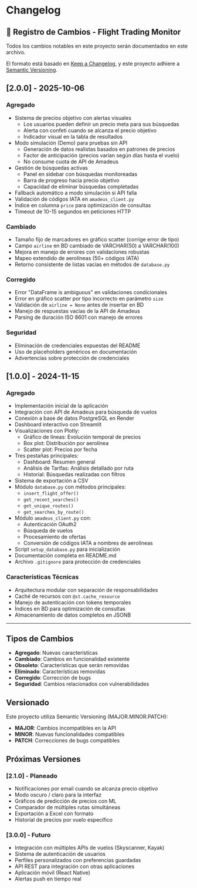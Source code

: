 
# Changelog

## 📝 Registro de Cambios - Flight Trading Monitor

Todos los cambios notables en este proyecto serán documentados en este archivo.

El formato está basado en [Keep a Changelog](https://keepachangelog.com/es-ES/1.0.0/),
y este proyecto adhiere a [Semantic Versioning](https://semver.org/lang/es/).

## [2.0.0] - 2025-10-06

### Agregado
- Sistema de precios objetivo con alertas visuales
  - Los usuarios pueden definir un precio meta para sus búsquedas
  - Alerta con confeti cuando se alcanza el precio objetivo
  - Indicador visual en la tabla de resultados
- Modo simulación (Demo) para pruebas sin API
  - Generación de datos realistas basados en patrones de precios
  - Factor de anticipación (precios varían según días hasta el vuelo)
  - No consume cuota de API de Amadeus
- Gestión de búsquedas activas
  - Panel en sidebar con búsquedas monitoreadas
  - Barra de progreso hacia precio objetivo
  - Capacidad de eliminar búsquedas completadas
- Fallback automático a modo simulación si API falla
- Validación de códigos IATA en `amadeus_client.py`
- Índice en columna `price` para optimización de consultas
- Timeout de 10-15 segundos en peticiones HTTP

### Cambiado
- Tamaño fijo de marcadores en gráfico scatter (corrige error de tipo)
- Campo `airline` en BD cambiado de VARCHAR(50) a VARCHAR(100)
- Mejora en manejo de errores con validaciones robustas
- Mapeo extendido de aerolíneas (50+ códigos IATA)
- Retorno consistente de listas vacías en métodos de `database.py`

### Corregido
- Error "DataFrame is ambiguous" en validaciones condicionales
- Error en gráfico scatter por tipo incorrecto en parámetro `size`
- Validación de `airline = None` antes de insertar en BD
- Manejo de respuestas vacías de la API de Amadeus
- Parsing de duración ISO 8601 con manejo de errores

### Seguridad
- Eliminación de credenciales expuestas del README
- Uso de placeholders genéricos en documentación
- Advertencias sobre protección de credenciales

## [1.0.0] - 2024-11-15

### Agregado
- Implementación inicial de la aplicación
- Integración con API de Amadeus para búsqueda de vuelos
- Conexión a base de datos PostgreSQL en Render
- Dashboard interactivo con Streamlit
- Visualizaciones con Plotly:
  - Gráfico de líneas: Evolución temporal de precios
  - Box plot: Distribución por aerolínea
  - Scatter plot: Precios por fecha
- Tres pestañas principales:
  - Dashboard: Resumen general
  - Análisis de Tarifas: Análisis detallado por ruta
  - Historial: Búsquedas realizadas con filtros
- Sistema de exportación a CSV
- Módulo `database.py` con métodos principales:
  - `insert_flight_offer()`
  - `get_recent_searches()`
  - `get_unique_routes()`
  - `get_searches_by_route()`
- Módulo `amadeus_client.py` con:
  - Autenticación OAuth2
  - Búsqueda de vuelos
  - Procesamiento de ofertas
  - Conversión de códigos IATA a nombres de aerolíneas
- Script `setup_database.py` para inicialización
- Documentación completa en README.md
- Archivo `.gitignore` para protección de credenciales

### Características Técnicas
- Arquitectura modular con separación de responsabilidades
- Caché de recursos con `@st.cache_resource`
- Manejo de autenticación con tokens temporales
- Índices en BD para optimización de consultas
- Almacenamiento de datos completos en JSONB

---

## Tipos de Cambios

- **Agregado**: Nuevas características
- **Cambiado**: Cambios en funcionalidad existente
- **Obsoleto**: Características que serán removidas
- **Eliminado**: Características removidas
- **Corregido**: Corrección de bugs
- **Seguridad**: Cambios relacionados con vulnerabilidades

## Versionado

Este proyecto utiliza Semantic Versioning (MAJOR.MINOR.PATCH):
- **MAJOR**: Cambios incompatibles en la API
- **MINOR**: Nuevas funcionalidades compatibles
- **PATCH**: Correcciones de bugs compatibles

## Próximas Versiones

### [2.1.0] - Planeado
- Notificaciones por email cuando se alcanza precio objetivo
- Modo oscuro / claro para la interfaz
- Gráficos de predicción de precios con ML
- Comparador de múltiples rutas simultáneas
- Exportación a Excel con formato
- Historial de precios por vuelo específico

### [3.0.0] - Futuro
- Integración con múltiples APIs de vuelos (Skyscanner, Kayak)
- Sistema de autenticación de usuarios
- Perfiles personalizados con preferencias guardadas
- API REST para integración con otras aplicaciones
- Aplicación móvil (React Native)
- Alertas push en tiempo real
